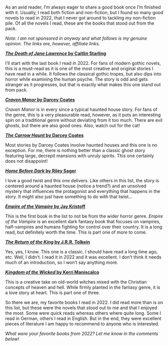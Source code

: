 <figure><img loading="lazy" decoding="async" src="alexander-grey-eMP4sYPJ9x0-unsplash.jpg" alt=""></figure>

As an avid reader, I’m always eager to share a good book once I’m finished with it. Usually, I read both fiction and non-fiction, but I found so many good novels to read in 2022, that I never got around to tackling my non-fiction pile. Of all the novels I read, these are the books that stood out from the pack.

*Note: I am not sponsored in anyway* a*nd what follows is my genuine opinion. The links are, however, affiliate links.*

**[*The Death of Jane Lawrence* by Caitlin Starling](https://www.amazon.com/Death-Jane-Lawrence-Novel/dp/1250272580?_encoding=UTF8&qid=1673341171&sr=8-1&linkCode=ll1&tag=alexsnotebook-20&linkId=afb8b350bec55dd7fc4cbee8eb21880b&language=en_US&ref_=as_li_ss_tl)**

I’ll start with the last book I read in 2022. For fans of modern gothic novels, this is a must-read as it is one of the most creative and original stories I have read in a while. It follows the classical gothic tropes, but also dips into horror while examining the human psyche. The story is odd and gets stranger as it progresses, but that is exactly what makes this one stand out from pack.

[***Craven Manor* by Darcey Coates**](https://www.amazon.com/Craven-Manor-Darcy-Coates/dp/1728220157?keywords=craven+manor+by+darcy+coates&qid=1673792879&sr=8-1&linkCode=ll1&tag=alexsnotebook-20&linkId=bf1251e801139af93366552844c00558&language=en_US&ref_=as_li_ss_tl)

*Craven Manor* is in every since a typical haunted house story. For fans of the genre, this is a very pleasurable read, however, as it puts an interesting spin on a traditional genre without deviating from it too much. There are evil ghosts, but there are also good ones. Also, watch out for the cat!

**[*The Carrow Haunt* by Darcey Coates](https://www.amazon.com/Carrow-Haunt-Darcy-Coates/dp/1728221722?crid=1UM70NYNKAY1J&keywords=the+carrow+haunt+by+darcy+coates&qid=1673792975&sprefix=the+carrow+haunt+by+darcey+coates%2Caps%2C182&sr=8-1&linkCode=ll1&tag=alexsnotebook-20&linkId=76a87e6963b6edb3d36c0e77c67c368e&language=en_US&ref_=as_li_ss_tl)**

Most stories by Darcey Coates involve haunted houses and this one is no exception. For me, there is nothing better than a classic ghost story featuring large, decrepit mansions with unruly spirits. This one certainly does not disappoint!

**[*Home Before Dark* by Riley Sager](https://www.amazon.com/Home-Before-Dark-Riley-Sager/dp/1524745197?crid=QW5NOM18D7QY&keywords=Home+Before+Dark+by+Riley+Sager&qid=1673793078&s=books&sprefix=home+before+dark+by+riley+sager%2Cstripbooks-intl-ship%2C171&sr=1-1&linkCode=ll1&tag=alexsnotebook-20&linkId=a366e3c2d28ca3d7900c1ab3082dec6f&language=en_US&ref_=as_li_ss_tl)**

I love a good twist and this one delivers. Like others in this list, the story is centered around a haunted house (notice a trend?) and an unsolved mystery that influences the protagonist and everything that happens in the story. It might also just have something to do with that twist…

**[*Empire of the Vampire* by Jay Kristoff](https://www.amazon.com/Empire-Vampire-1/dp/1250246512?_encoding=UTF8&qid=1673793105&sr=1-1&linkCode=ll1&tag=alexsnotebook-20&linkId=24befcc947defc616684ee773b2841c8&language=en_US&ref_=as_li_ss_tl)**

This is the first book in the list to not be from the wider horror genre. *Empire of the Vampire* is an excellent dark fantasy book that focuses on vampires, half-vampires and humans fighting for control over their country. It is a long read, but definitely worth the time. This is part one of more to come.

**[*The Return of the King* by J.R.R. Tolkein](https://www.amazon.com/Return-King-Being-Third-Rings/dp/054792819X?pd_rd_w=noow0&content-id=amzn1.sym.3676f086-9496-4fd7-8490-77cf7f43f846&pf_rd_p=3676f086-9496-4fd7-8490-77cf7f43f846&pf_rd_r=M1Z796KQT5F954RTZG9S&pd_rd_wg=kFAqy&pd_rd_r=b790fd9b-d3ec-4ce1-b715-5306e293e534&pd_rd_i=054792819X&psc=1&linkCode=ll1&tag=alexsnotebook-20&linkId=338cc03b72106a59f41e341eadaa47f5&language=en_US&ref_=as_li_ss_tl)**

Yes, yes, I know. This one is a classic. I should have read a long time ago, etc. Well, I didn’t. I read it in 2022 and it was excellent. I don’t think it needs much of an introduction, so I won’t say anything more.

**[*Kingdom of the Wicked* by Kerri Maniscalco](https://www.amazon.com/Kingdom-Wicked-1/dp/0316428450?crid=1WT6KEX2KQ9CQ&keywords=Kingdom+of+the+Wicked+by+Kerri+Maniscalco%5C&qid=1673793162&s=books&sprefix=kingdom+of+the+wicked+by+kerri+maniscalco%2Cstripbooks-intl-ship%2C173&sr=1-1&linkCode=ll1&tag=alexsnotebook-20&linkId=d83e8a708b1b18b46c178cce3c62c5e9&language=en_US&ref_=as_li_ss_tl)**

This is a creative take on old-world witches mixed with the Christian concepts of heaven and hell. While firmly planted in the fantasy genre, it is a love story at heart. This is part one of three.

So there we are, my favorite books I read in 2022. I did read more than is on this list, but these were the novels that stood out to me and that I enjoyed the most. Some were quick reads whereas others where quite long. Some I read in German, others I read in English. But in the end, they were excellent pieces of literature I am happy to recommend to anyone who is interested.

*What were your favorite books from 2022? Let me know in the comments below!*